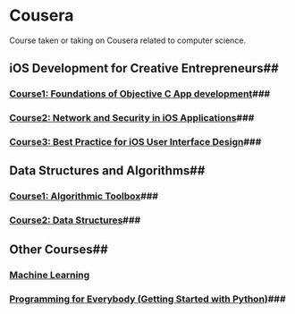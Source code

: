 # Cousera

Course taken or taking on Cousera related to computer science.

## iOS Development for Creative Entrepreneurs##

### [Course1: Foundations of Objective C App development](https://www.coursera.org/learn/objective-c/home/welcome)###
### [Course2: Network and Security in iOS Applications](https://www.coursera.org/learn/security/home/welcome)###
### [Course3: Best Practice for iOS User Interface Design](https://www.coursera.org/learn/ui/home/welcome)###

## Data Structures and Algorithms##

### [Course1: Algorithmic Toolbox](https://www.coursera.org/learn/algorithmic-toolbox/home/welcome)###
### [Course2: Data Structures](https://www.coursera.org/learn/data-structures/home/welcome)###

## Other Courses##

### [Machine Learning](https://www.coursera.org/learn/machine-learning/home/welcome) ###
### [Programming for Everybody (Getting Started with Python)](https://www.coursera.org/learn/python)###
